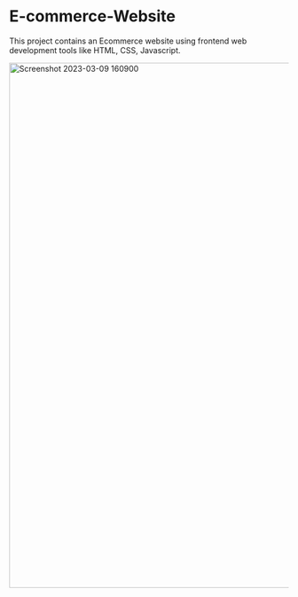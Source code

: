 # E-commerce-Website
This project contains an Ecommerce website using frontend web development tools like HTML, CSS, Javascript.

<img width="947" alt="Screenshot 2023-03-09 160900" src="https://user-images.githubusercontent.com/114597361/224000713-08f8e2ac-a0d9-4b94-8517-dd5fb09c686c.png">
